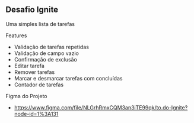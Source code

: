## Desafio Ignite

Uma simples lista de tarefas

Features

- Validação de tarefas repetidas
- Validação de campo vazio  
- Confirmação de exclusão
- Editar tarefa
- Remover tarefas
- Marcar e desmarcar tarefas com concluídas
- Contador de tarefas

Figma do Projeto

- https://www.figma.com/file/NLGrhRmxCQM3an3iTE99qk/to.do-Ignite?node-id=1%3A131
